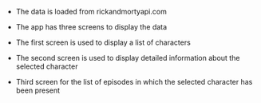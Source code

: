 - The data is loaded from rickandmortyapi.com

- The app has three screens to display the data

- The first screen is used to display a list of characters

- The second screen is used to display detailed information about the selected character

- Third screen for the list of episodes in which the selected character has been present
